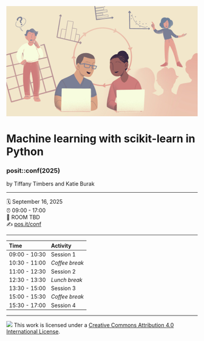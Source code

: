 
![](materials/slides/img/frontmatter/ds-a-first-intro-graphic.jpg)

Machine learning with scikit-learn in Python
================

### posit::conf(2025)

by Tiffany Timbers and Katie Burak

-----

🗓️ September 16, 2025 <br>
⏰ 09:00 - 17:00<br>
🏨 ROOM TBD<br>
✍️ [pos.it/conf](http://pos.it/conf)<br>

-----

| Time          | Activity         |
| :------------ | :--------------- |
| 09:00 - 10:30 | Session 1        |
| 10:30 - 11:00 | *Coffee break*   |
| 11:00 - 12:30 | Session 2        |
| 12:30 - 13:30 | *Lunch break*    |
| 13:30 - 15:00 | Session 3        |
| 15:00 - 15:30 | *Coffee break*   |
| 15:30 - 17:00 | Session 4        |

-----

![](https://i.creativecommons.org/l/by/4.0/88x31.png) This work is licensed under a [Creative Commons Attribution 4.0 International License](https://creativecommons.org/licenses/by/4.0/).
